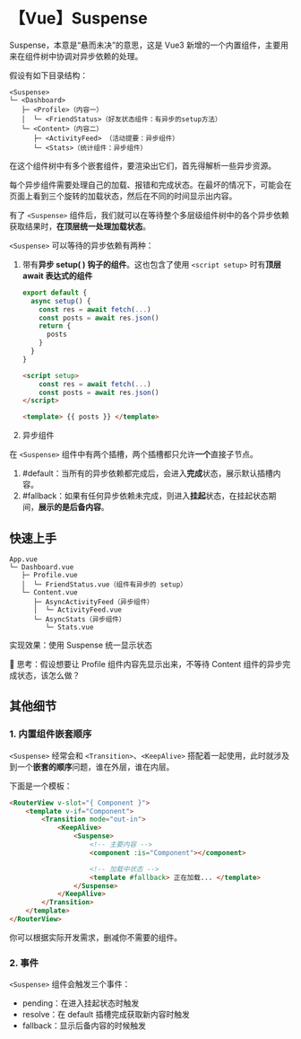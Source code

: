 # 【Vue】Suspense

Suspense，本意是“悬而未决”的意思，这是 Vue3 新增的一个内置组件，主要用来在组件树中协调对异步依赖的处理。

假设有如下目录结构：

```
<Suspense>
└─ <Dashboard>
   ├─ <Profile>（内容一）
   │  └─ <FriendStatus>（好友状态组件：有异步的setup方法）
   └─ <Content>（内容二）
      ├─ <ActivityFeed> （活动提要：异步组件）
      └─ <Stats>（统计组件：异步组件）
```

在这个组件树中有多个嵌套组件，要渲染出它们，首先得解析一些异步资源。

每个异步组件需要处理自己的加载、报错和完成状态。在最坏的情况下，可能会在页面上看到三个旋转的加载状态，然后在不同的时间显示出内容。

有了 `<Suspense>` 组件后，我们就可以在等待整个多层级组件树中的各个异步依赖获取结果时，**在顶层统一处理加载状态**。

`<Suspense>` 可以等待的异步依赖有两种：

1. 带有**异步 setup( ) 钩子的组件**。这也包含了使用 `<script setup>` 时有**顶层 await 表达式的组件**

    ```jsx
    export default {
      async setup() {
        const res = await fetch(...)
        const posts = await res.json()
        return {
          posts
        }
      }
    }
    ```

    ```html
    <script setup>
        const res = await fetch(...)
        const posts = await res.json()
    </script>

    <template> {{ posts }} </template>
    ```

2. 异步组件

在 `<Suspense>` 组件中有两个插槽，两个插槽都只允许**一个**直接子节点。

1. #default：当所有的异步依赖都完成后，会进入**完成**状态，展示默认插槽内容。
2. #fallback：如果有任何异步依赖未完成，则进入**挂起**状态，在挂起状态期间，**展示的是后备内容**。

## **快速上手**

```
App.vue
└─ Dashboard.vue
   ├─ Profile.vue
   │  └─ FriendStatus.vue（组件有异步的 setup）
   └─ Content.vue
      ├─ AsyncActivityFeed（异步组件）
      │  └─ ActivityFeed.vue
      └─ AsyncStats（异步组件）
         └─ Stats.vue
```

实现效果：使用 Suspense 统一显示状态

🤔 思考：假设想要让 Profile 组件内容先显示出来，不等待 Content 组件的异步完成状态，该怎么做？

## **其他细节**

### **1. 内置组件嵌套顺序**

`<Suspense>` 经常会和 `<Transition>`、`<KeepAlive>` 搭配着一起使用，此时就涉及到一个**嵌套的顺序**问题，谁在外层，谁在内层。

下面是一个模板：

```html
<RouterView v-slot="{ Component }">
    <template v-if="Component">
        <Transition mode="out-in">
            <KeepAlive>
                <Suspense>
                    <!-- 主要内容 -->
                    <component :is="Component"></component>

                    <!-- 加载中状态 -->
                    <template #fallback> 正在加载... </template>
                </Suspense>
            </KeepAlive>
        </Transition>
    </template>
</RouterView>
```

你可以根据实际开发需求，删减你不需要的组件。

### **2. 事件**

`<Suspense>` 组件会触发三个事件：

-   pending：在进入挂起状态时触发
-   resolve：在 default 插槽完成获取新内容时触发
-   fallback：显示后备内容的时候触发
